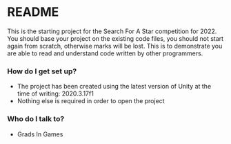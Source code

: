 # README #

This is the starting project for the Search For A Star competition for 2022. You should base your project on the existing code files, you should not start again from scratch, otherwise marks will be lost. This is to demonstrate you are able to read and understand code written by other programmers. 

### How do I get set up? ###

* The project has been created using the latest version of Unity at the time of writing: 2020.3.17f1
* Nothing else is required in order to open the project

### Who do I talk to? ###

* Grads In Games